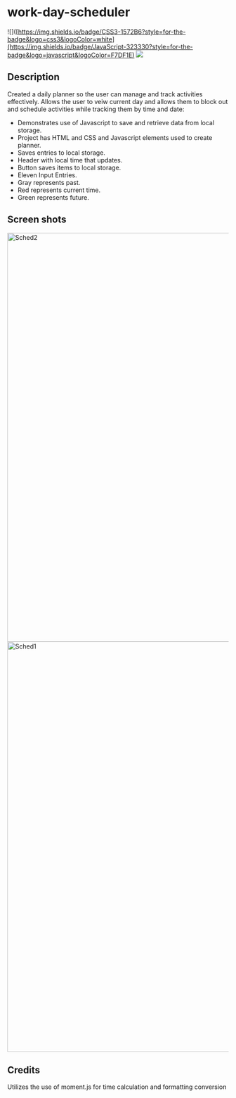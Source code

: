 # work-day-scheduler

![]([https://img.shields.io/badge/CSS3-1572B6?style=for-the-badge&logo=css3&logoColor=white](https://img.shields.io/badge/JavaScript-323330?style=for-the-badge&logo=javascript&logoColor=F7DF1E)
![]([https://img.shields.io/badge/HTML5-E34F26?style=for-the-badge&logo=html5&logoColor=white)


## Description
Created a daily planner so the user can manage and track activities effectively. Allows the user to veiw current day and allows them to block out and schedule activities while tracking them by time and date:
- Demonstrates use of Javascript to save and retrieve data from local storage.
- Project has HTML and CSS and Javascript elements used to create planner.
- Saves entries to local storage.
- Header with local time that updates. 
- Button saves items to local storage.
-  Eleven Input Entries.
-  Gray represents past.
-  Red represents current time. 
-  Green represents future. 

## Screen shots
<img width="930" alt="Sched2" src="https://user-images.githubusercontent.com/93042669/145748091-5497c63d-c382-4b96-b846-632e6398256b.png">

<img width="933" alt="Sched1" src="https://user-images.githubusercontent.com/93042669/145748354-5fd87682-7cef-4c78-a011-d12145da2e85.png">


## Credits
Utilizes the use of moment.js for time calculation and formatting conversion


